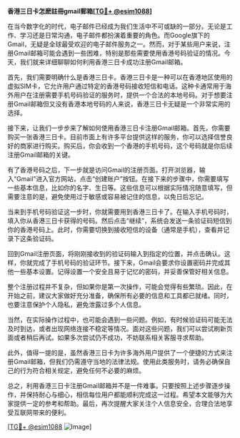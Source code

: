 **香港三日卡怎麽註冊gmail郵箱[[TG💪+ @esim1088](https://t.me/s/esim1088)]**

在当今数字化的时代，电子邮件已经成为我们生活中不可或缺的一部分。无论是工作、学习还是日常沟通，电子邮件都扮演着重要的角色。而Google旗下的Gmail，无疑是全球最受欢迎的电子邮件服务之一。然而，对于某些用户来说，注册Gmail邮箱可能会遇到一些困难，特别是那些需要使用香港号码验证的情况。今天，我们就来详细聊聊如何利用香港三日卡成功注册Gmail邮箱。

首先，我们需要明确什么是香港三日卡。香港三日卡是一种可以在香港地区使用的虚拟SIM卡，它允许用户通过特定的香港号码接收短信和电话。这种卡通常用于海外用户在注册需要手机号码验证的服务时，提供一个合法的本地号码。对于想要注册Gmail邮箱但又没有香港本地号码的人来说，香港三日卡无疑是一个非常实用的选择。

接下来，让我们一步步来了解如何使用香港三日卡注册Gmail邮箱。首先，你需要购买一张香港三日卡。目前市面上有许多平台提供这样的服务，你可以选择信誉良好的商家进行购买。购买后，你会收到一个香港的手机号码，这个号码就是你后续注册Gmail邮箱的关键。

有了香港号码之后，下一步就是访问Gmail的注册页面。打开浏览器，输入“Gmail”进入官方网站，点击“创建账户”按钮。在接下来的步骤中，你需要填写一些基本信息，比如你的名字、生日等。这些信息可以根据实际情况随意填写，但需要注意的是，避免使用过于敏感或容易被记住的信息，以免日后忘记。

当来到手机号码验证这一步时，你就需要用到香港三日卡了。在输入手机号码时，填入你从香港三日卡获得的号码。然后点击“继续”，系统会发送一条验证码短信到你的香港号码上。此时，你需要切换到接收短信的设备（通常是手机），查看并记录下这条验证码。

回到Gmail注册页面，将刚刚接收到的验证码输入到指定的位置，并点击确认。这样，你就完成了手机号码的验证环节。接下来，Gmail会要求你设置密码并完成其他一些基本设置。记得设置一个安全且易于记忆的密码，并妥善保管好相关信息。

整个注册过程并不复杂，但如果你是第一次操作，可能会觉得有些繁琐。因此，在开始之前，建议大家做好充分准备，确保所有必要的信息和工具都已就绪。同时，也要注意保护个人隐私，避免泄露过多个人信息。

当然，在实际操作过程中，也可能会遇到一些问题。例如，有时候验证码可能无法及时到达，或者出现网络连接不稳定等情况。面对这些问题，我们可以尝试刷新页面或者稍后再试。如果多次尝试仍不成功，不妨联系相关客服寻求帮助。

此外，值得一提的是，虽然香港三日卡为许多海外用户提供了一个便捷的方式来注册Gmail邮箱，但我们仍需遵守当地的法律法规。使用此类服务时，请务必确保自己的行为符合相关规定，避免任何不必要的麻烦。

总之，利用香港三日卡注册Gmail邮箱并不是一件难事。只要按照上述步骤逐步操作，并保持耐心与细心，相信每位用户都能顺利完成这一过程。希望本文能够为大家提供一定的参考和帮助。最后，再次提醒大家关注个人信息安全，合理合法地享受互联网带来的便利。

[[TG💪+ @esim1088](https://t.me/s/esim1088) ![Image](https://i.postimg.cc/4NQfJmqS/Snipaste-2025-05-13-00-14-12.png)]